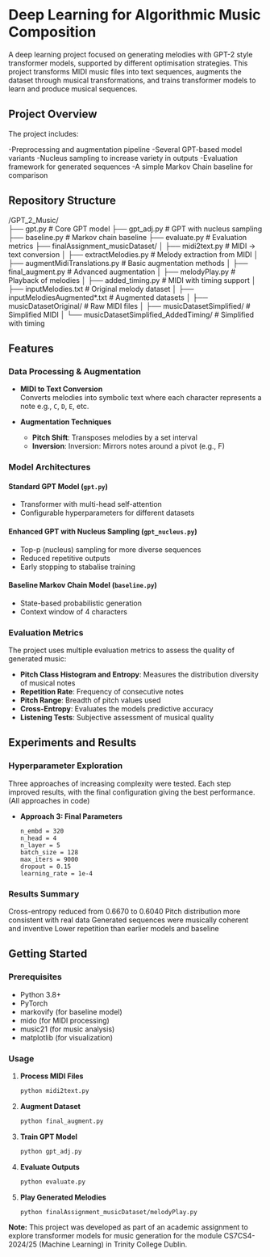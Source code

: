 # Deep Learning for Algorithmic Music Composition

A deep learning project focused on generating melodies with GPT-2 style transformer models, supported by different optimisation strategies. 
This project transforms MIDI music files into text sequences, augments the dataset through musical transformations, and trains transformer models to learn and produce musical sequences.

## Project Overview


The project includes:

-Preprocessing and augmentation pipeline
-Several GPT-based model variants
-Nucleus sampling to increase variety in outputs
-Evaluation framework for generated sequences
-A simple Markov Chain baseline for comparison

## Repository Structure

/GPT_2_Music/  
├── gpt.py # Core GPT model
├── gpt_adj.py # GPT with nucleus sampling
├── baseline.py # Markov chain baseline
├── evaluate.py # Evaluation metrics
├── finalAssignment_musicDataset/
│ ├── midi2text.py # MIDI → text conversion
│ ├── extractMelodies.py # Melody extraction from MIDI
│ ├── augmentMidiTranslations.py # Basic augmentation methods
│ ├── final_augment.py # Advanced augmentation
│ ├── melodyPlay.py # Playback of melodies
│ ├── added_timing.py # MIDI with timing support
│ ├── inputMelodies.txt # Original melody dataset
│ ├── inputMelodiesAugmented*.txt # Augmented datasets
│ ├── musicDatasetOriginal/ # Raw MIDI files
│ ├── musicDatasetSimplified/ # Simplified MIDI
│ └── musicDatasetSimplified_AddedTiming/ # Simplified with timing



## Features

### Data Processing & Augmentation

- **MIDI to Text Conversion**  
  Converts melodies into symbolic text where each character represents a note e.g., `C`, `D`, `E`, etc.

- **Augmentation Techniques**  
  - **Pitch Shift**: Transposes melodies by a set interval 
  - **Inversion**: Inversion: Mirrors notes around a pivot (e.g., F) 

### Model Architectures

#### Standard GPT Model (`gpt.py`)

- Transformer with multi-head self-attention 
- Configurable hyperparameters for different datasets  

#### Enhanced GPT with Nucleus Sampling (`gpt_nucleus.py`)

- Top-p (nucleus) sampling for more diverse sequences 
- Reduced repetitive outputs  
- Early stopping to stabalise training 


#### Baseline Markov Chain Model (`baseline.py`)

- State-based probabilistic generation  
- Context window of 4 characters  

### Evaluation Metrics

The project uses multiple evaluation metrics to assess the quality of generated music:

- **Pitch Class Histogram and Entropy**: Measures the distribution diversity of musical notes  
- **Repetition Rate**: Frequency of consecutive notes
- **Pitch Range**: Breadth of pitch values used 
- **Cross-Entropy**: Evaluates the models predictive accuracy  
- **Listening Tests**: Subjective assessment of musical quality  

## Experiments and Results

### Hyperparameter Exploration

Three approaches of increasing complexity were tested. Each step improved results, with the final configuration giving the best performance. (All approaches in code)


- **Approach 3: Final Parameters**

  ```text
  n_embd = 320
  n_head = 4
  n_layer = 5
  batch_size = 128
  max_iters = 9000
  dropout = 0.15
  learning_rate = 1e-4
  ```

### Results Summary

Cross-entropy reduced from 0.6670 to 0.6040
Pitch distribution more consistent with real data
Generated sequences were musically coherent and inventive
Lower repetition than earlier models and baseline

## Getting Started

### Prerequisites

- Python 3.8+
- PyTorch
- markovify (for baseline model)
- mido (for MIDI processing)
- music21 (for music analysis)
- matplotlib (for visualization)


### Usage

1. **Process MIDI Files**

   ```bash
   python midi2text.py
   ```

2. **Augment Dataset**

   ```bash
   python final_augment.py
   ```

3. **Train GPT Model**

   ```bash
   python gpt_adj.py
   ```

4. **Evaluate Outputs**

   ```bash
   python evaluate.py
   ```

5. **Play Generated Melodies**

   ```bash
   python finalAssignment_musicDataset/melodyPlay.py
   ```


**Note:** This project was developed as part of an academic assignment to explore transformer models for music generation for the module CS7CS4-2024/25 (Machine Learning) in Trinity College Dublin.  

